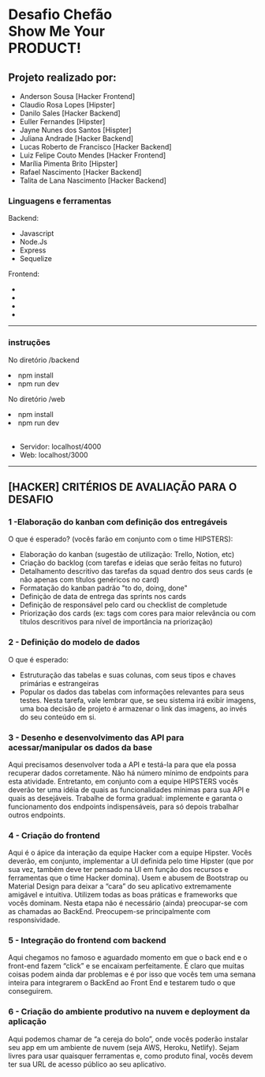 <h1>Desafio Chefão <br>
    Show Me Your <br>
    PRODUCT!</h1>

<h2>Projeto realizado por:</h2>
<ul>
    <li>Anderson Sousa [Hacker Frontend]</li>
    <li>Claudio Rosa Lopes [Hipster]</li>
    <li>Danilo Sales [Hacker Backend]</li>
    <li>Euller Fernandes [Hipster]</li>
    <li>Jayne Nunes dos Santos [Hispter]</li>
    <li>Juliana Andrade [Hacker Backend]</li>
    <li>Lucas Roberto de Francisco [Hacker Backend]</li>
    <li>Luiz Felipe Couto Mendes [Hacker Frontend]</li>
    <li>Marília Pimenta Brito [Hipster]</li>
    <li>Rafael Nascimento [Hacker Backend]</li>
    <li>Talita de Lana Nascimento [Hacker Backend]</li>
</ul>


<h3>Linguagens e ferramentas</h3>
<p>Backend:</p>
<ul>
    <li>Javascript</li>
    <li>Node.Js</li>
    <li>Express</li>
    <li>Sequelize</li>
</ul>

<p>Frontend:</p>
<ul>
    <li></li>
    <li></li>
    <li></li>
    <li></li>
</ul>

<hr>

<h3>instruções</h3>

<p>No diretório /backend</p>
<li>npm install</li>
<li>npm run dev</li>

<p>No diretório /web</p>
<li>npm install</li>
<li>npm run dev</li> 
<br>

<ul>
<li>Servidor: localhost/4000</li>
<li>Web: localhost/3000</li>
</ul>

<hr>

<h2>[HACKER] CRITÉRIOS DE AVALIAÇÃO PARA O DESAFIO</h2>

<h3>1 -Elaboração do kanban com definição dos entregáveis</h3>

O que é esperado? (vocês farão em conjunto com o time HIPSTERS):
<ul>
    <li>Elaboração do kanban (sugestão de utilização: Trello, Notion, etc)</li>
    <li>Criação do backlog (com tarefas e ideias que serão feitas no futuro)</li>
    <li>Detalhamento descritivo das tarefas da squad dentro dos seus cards (e não apenas com títulos genéricos no card)
    </li>
    <li>Formatação do kanban padrão "to do, doing, done"</li>
    <li>Definição de data de entrega das sprints nos cards</li>
    <li>Definição de responsável pelo card ou checklist de completude</li>
    <li>Priorização dos cards (ex: tags com cores para maior relevância ou com títulos descritivos para nível de
        importância na priorização)</li>
</ul>

<h3>2 - Definição do modelo de dados</h3>

O que é esperado:
<ul>
    <li>Estruturação das tabelas e suas colunas, com seus tipos e chaves primárias e estrangeiras</li>
    <li>Popular os dados das tabelas com informações relevantes para seus testes. Nesta tarefa, vale lembrar que, se seu
        sistema irá exibir imagens, uma boa decisão de projeto é armazenar o link das imagens, ao invés do seu conteúdo
        em si.</li>

</ul>

<h3>3 - Desenho e desenvolvimento das API para acessar/manipular os dados da base</h3>
<p>
    Aqui precisamos desenvolver toda a API e testá-la para que ela possa recuperar dados corretamente. Não há número
    mínimo de endpoints para esta atividade. Entretanto, em conjunto com a equipe HIPSTERS vocês deverão ter uma idéia
    de quais as funcionalidades mínimas para sua API e quais as desejáveis. Trabalhe de forma gradual: implemente e
    garanta o funcionamento dos endpoints indispensáveis, para só depois trabalhar outros endpoints.
</p>

<h3>4 - Criação do frontend</h3>
<p>Aqui é o ápice da interação da equipe Hacker com a equipe Hipster. Vocês deverão, em conjunto, implementar a UI
    definida pelo time Hipster (que por sua vez, também deve ter pensado na UI em função dos recursos e ferramentas que
    o time Hacker domina). Usem e abusem de Bootstrap ou Material Design para deixar a “cara” do seu aplicativo
    extremamente amigável e intuitiva. Utilizem todas as boas práticas e frameworks que vocês dominam. Nesta etapa não é
    necessário (ainda) preocupar-se com as chamadas ao BackEnd. Preocupem-se principalmente com responsividade.</p>


<h3>5 - Integração do frontend com backend</h3>
<p>Aqui chegamos no famoso e aguardado momento em que o back end e o front-end fazem “click” e se encaixam
    perfeitamente. É claro que muitas coisas podem ainda dar problemas e é por isso que vocês tem uma semana inteira
    para integrarem o BackEnd ao Front End e testarem tudo o que conseguirem.</p>

<h3>6 - Criação do ambiente produtivo na nuvem e deployment da aplicação</h3>
<p>Aqui podemos chamar de “a cereja do bolo”, onde vocês poderão instalar seu app em um ambiente de nuvem (seja AWS,
    Heroku, Netlify). Sejam livres para usar quaisquer ferramentas e, como produto final, vocês devem ter sua URL de
    acesso público ao seu aplicativo.</p>
